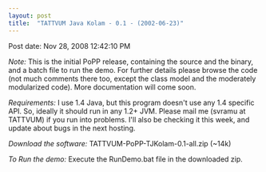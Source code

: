 ```yaml
---
layout: post
title:  "TATTVUM Java Kolam - 0.1 - (2002-06-23)"
---
```


Post date: Nov 28, 2008 12:42:10 PM

*Note:* This is the initial PoPP release, containing the source and the binary, and a batch file to run the demo. For further details please browse the code (not much comments there too, except the class model and the moderately modularized code). More documentation will come soon.

*Requirements:* I use 1.4 Java, but this program doesn't use any 1.4 specific API. So, ideally it should run in any 1.2+ JVM. Please mail me (svramu at TATTVUM) if you run into problems. I'll also be checking it this week, and update about bugs in the next hosting.

*Download the software:* TATTVUM-PoPP-TJKolam-0.1-all.zip (~14k)

*To Run the demo:* Execute the RunDemo.bat file in the downloaded zip.
